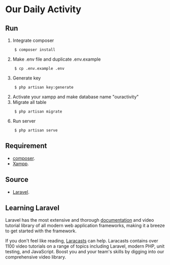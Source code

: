 # Our Daily Activity

## Run
1. Integrate composer
```
    $ composer install
```
2. Make .env file and duplicate .env.example
```
    $ cp .env.example .env
```
3. Generate key
```
    $ php artisan key:generate
```
2. Activate your xampp and make database name "ouractivity"
3. Migrate all table
```
    $ php artisan migrate
```
6. Run server
```
    $ php artisan serve
```
## Requirement
- [composer](https://getcomposer.org/).
- [Xampp](https://www.apachefriends.org/index.html).

## Source
- [Laravel](https://laravel.com/).

## Learning Laravel

Laravel has the most extensive and thorough [documentation](https://laravel.com/docs) and video tutorial library of all modern web application frameworks, making it a breeze to get started with the framework.

If you don't feel like reading, [Laracasts](https://laracasts.com) can help. Laracasts contains over 1100 video tutorials on a range of topics including Laravel, modern PHP, unit testing, and JavaScript. Boost you and your team's skills by digging into our comprehensive video library.